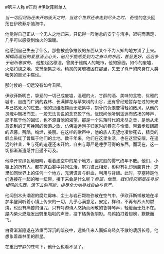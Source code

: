 #第三人称 #正剧 #伊欧菲斯单人

*当一切回归到还未开始毁灭之时，当这个世界还未走到尽头之时。* 奇怪的念头回荡在伊欧菲斯脑海中。

他觉得自己正从一个无人之地归来，只记得一阵倦怠的安宁与清净，迟钝而满足，几乎可以感受到烛火的温暖。

他感到自己失去了什么，那些被战争摧毁的东西从某个不为人知的地方涌了上来。*模糊而遥远的爱意涌上心头，他几乎能感受到为之奋斗的东西，甚至更好，远远多于他所奢求的。* 他想起洛穆涅，曾属于维朗人的城市，他的家园，如今的废墟，火焰灼烧之地，秃鹫聚集之地。精灵的灵魂被困在那里，失去了尊严的肉身在人类嗤笑的目光中腐烂。

那时候的一切远没有如今丑陋。

伊欧菲斯明白，挚爱的一切已成废墟，温暖的火、甘醇的酒、美味的食物、优雅的城市、自由而广阔的森林、长满鲜花与苹果树的山谷，还有曾经短暂存在过的未来与已然死灭的过去。他的思维迟钝而无法集中，刻骨的仇恨变得轻如微风，从他的灵魂中飘扬而去，一股无法言说的念充盈了他。恍惚间他听到遥远而悠扬的琴声，那不属于他的回忆，也不源自他的渴望。那是一个失落时代的未尽之音，是他从未意识到的无可挽回的衰落之歌，仿佛遥远游子归家时的眷恋与怜惜，带着步履蹒跚的迟暮，残酷，绚烂，美丽。在这样的歌声中，他的族人无望地凄惨死去，精灵的鲜血染红了曾属于他们的土地。数千年来，他们在这里生活，也在这里安眠，在遥远的往昔，生与死的追逐还未开始，自由与尊严是唾手可得的东西。而现在，这一切都渐渐遗落并且遥不可及。

他睁开翠绿色地眼睛，看着虚空中的某个地方，幽灵般的雾气终年不散。他们，小镇上的所有人，都在这白雾中共同生活，努力彼此相爱，彬彬有礼却满腹算计，这里如同世界上的任何一个地方，充满谎言与鲜血，利用与背叛。此时，亨塞特是他们连接在一起的唯一纽带，接下来会是什么呢？*希望，他想，我们终究都是在寻求相同的东西。活下去的可能，拼尽全力地寻找自由与尊严。*

他闻到木头潮湿的腐烂霉味、尘土与岩石颗粒弥散在空气中，伊欧菲斯懒散地在半梦半醒间听着小镇上传来的一切，几乎心满意足，安定，祥和，不再有烈火的燃烧，也没有痛苦的诅咒，只有吟游诗人悠扬而闲散的鲁特琴声，轻缓而无处不在。屋内柴火燃烧发出劈里啪啦的声音，投下橘黄色阴影。乌鸦拍打着翅膀，簌簌而飞。

白雾渐渐隐退在浓重而深沉的暗夜中，远处传来人面妖鸟经久不散的凄厉长号，他想象着森林里的群星。

在重归宁静的苍穹下，他什么也看不见了。

